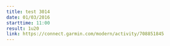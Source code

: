 ```yaml
---
title: test 3014
date: 01/03/2016
starttime: 11:00
result: 1u20
link: https://connect.garmin.com/modern/activity/708851845
---
```

